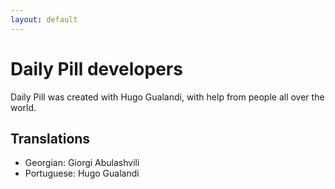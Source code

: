 ```yaml
---
layout: default
---
```


# Daily Pill developers

Daily Pill was created with Hugo Gualandi, with help from people all over the world.

## Translations

* Georgian: Giorgi Abulashvili
* Portuguese: Hugo Gualandi
